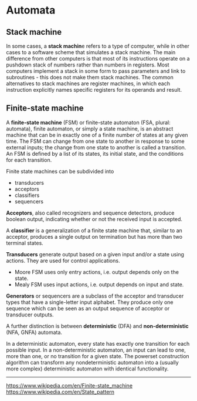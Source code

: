 # Automata

## Stack machine
In some cases, a **stack machin**e refers to a type of computer, while in other cases to a software scheme that simulates a stack machine. The main difference from other computers is that most of its instructions operate on a pushdown stack of numbers rather than numbers in registers. Most computers implement a stack in some form to pass parameters and link to subroutines - this does not make them stack machines. The common alternatives to stack machines are register machines, in which each instruction explicitly names specific registers for its operands and result.


## Finite-state machine
A **finite-state machine** (FSM) or finite-state automaton (FSA, plural: automata), finite automaton, or simply a state machine, is an abstract machine that can be in exactly one of a finite number of states at any given time. The FSM can change from one state to another in response to some external inputs; the change from one state to another is called a transition. An FSM is defined by a list of its states, its initial state, and the conditions for each transition.

Finite state machines can be subdivided into 
- transducers
- acceptors
- classifiers
- sequencers

**Acceptors**, also called recognizers and sequence detectors, produce boolean output, indicating whether or not the received input is accepted.

A **classifier** is a generalization of a finite state machine that, similar to an acceptor, produces a single output on termination but has more than two terminal states.

**Transducers** generate output based on a given input and/or a state using actions. They are used for control applications.
- Moore FSM uses only entry actions, i.e. output depends only on the state.
- Mealy FSM uses input actions, i.e. output depends on input and state.

**Generators** or sequencers are a subclass of the acceptor and transducer types that have a single-letter input alphabet. They produce only one sequence which can be seen as an output sequence of acceptor or transducer outputs.


A further distinction is between **deterministic** (DFA) and **non-deterministic** (NFA, GNFA) automata.

In a deterministic automaton, every state has exactly one transition for each possible input. In a non-deterministic automaton, an input can lead to one, more than one, or no transition for a given state. The powerset construction algorithm can transform any nondeterministic automaton into a (usually more complex) deterministic automaton with identical functionality.


---
https://www.wikipedia.com/en/Finite-state_machine
https://www.wikipedia.com/en/State_pattern
